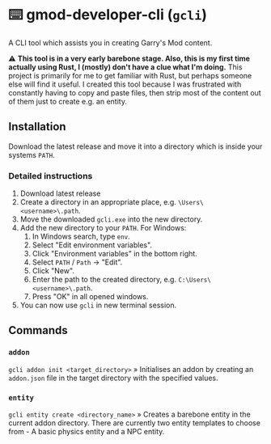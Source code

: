 # ⌨️ gmod-developer-cli (`gcli`)

A CLI tool which assists you in creating Garry's Mod content.

⚠️ **This tool is in a very early barebone stage. Also, this is my first time actually using Rust, I (mostly) don't have a clue what I'm doing.** This project is primarily for me to get familiar with Rust, but perhaps someone else will find it useful. I created this tool because I was frustrated with constantly having to copy and paste files, then strip most of the content out of them just to create e.g. an entity.

## Installation

Download the latest release and move it into a directory which is inside your systems `PATH`.

### Detailed instructions
1. Download latest release
2. Create a directory in an appropriate place, e.g. `\Users\<username>\.path`.
3. Move the downloaded `gcli.exe` into the new directory.
4. Add the new directory to your `PATH`. For Windows:
   1. In Windows search, type `env`.
   2. Select "Edit environment variables".
   3. Click "Environment variables" in the bottom right.
   4. Select `PATH` / `Path` → "Edit".
   5. Click "New".
   6. Enter the path to the created directory, e.g. `C:\Users\<username>\.path`.
   7. Press "OK" in all opened windows.
5. You can now use `gcli` in new terminal session.

## Commands

### `addon`
`gcli addon init <target_directory>` » Initialises an addon by creating an `addon.json` file in the target directory with the specified values.

### `entity`
`gcli entity create <directory_name>` » Creates a barebone entity in the current addon directory. There are currently two entity templates to choose from - A basic physics entity and a NPC entity.
